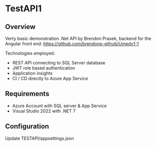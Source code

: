# TestAPI1
## Overview
Verty basic demonstration .Net API by Brendon Prasek, backend for the Angular front end: https://github.com/brendonp-github/Umedy1-1

Technologies employed:
* REST API connecting to SQL Server database
* JWT role based authentication
* Application insights
* CI / CD directly to Azure App Service

## Requirements
* Azure Account with SQL server & App Service
* Visual Studio 2022 with .NET 7 

## Configuration
Update TESTAPI/appsettings.json
